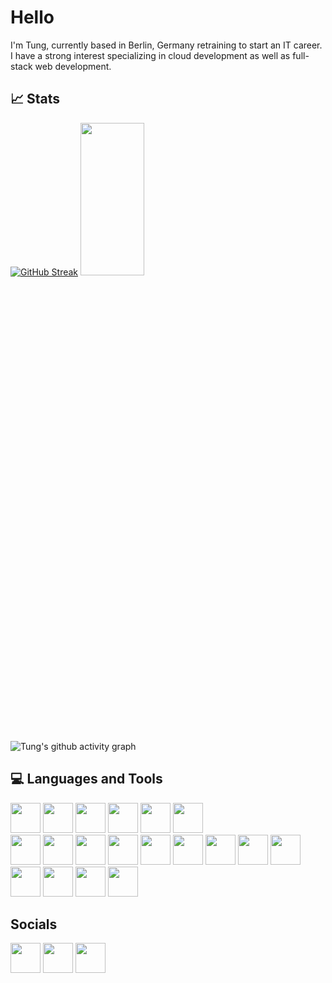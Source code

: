 # Hello
I'm Tung, currently based in Berlin, Germany retraining to start an IT career. I have a strong interest specializing in cloud development as well as full-stack web development.

## 📈 Stats 
<p align="center">
  
  [![GitHub Streak](https://streak-stats.demolab.com?user=TungNgyn&theme=nord&locale=de&card_width=450)](https://git.io/streak-stats)
  <img width=45% height=25% src="https://github-readme-stats.vercel.app/api?username=TungNgyn&theme=nord&show_icons=true)" />
  
![Tung's github activity graph](https://github-readme-activity-graph.vercel.app/graph?username=TungNgyn&theme=nord)
<!-- [![GitHub Trends SVG](https://api.githubtrends.io/user/svg/TungNgyn/langs)](https://githubtrends.io) -->
</p>

## 💻 Languages and Tools
<!-- ![My languages](https://skillicons.dev/icons?i=java,kotlin,cs,js,dart,flutter&theme=light)

![My tools](https://skillicons.dev/icons?i=html,css,bash,vim,docker,git,mysql,postgres,supabase&theme=light)

<div>
<img src="https://cdn.jsdelivr.net/npm/devicon/icons/windows8/windows8-original.svg" width="48" height="48"/>
<img src="https://cdn.jsdelivr.net/npm/devicon/icons/linux/linux-original.svg" width="48" height="48"/>
<img src="https://cdn.jsdelivr.net/npm/devicon/icons/apple/apple-original.svg" width="48" height="48"/>
<img src="https://cdn.jsdelivr.net/npm/devicon/icons/android/android-original.svg" width="48" height="48"/>
</div> -->
<div>
<img src="https://cdn.jsdelivr.net/npm/devicon/icons/java/java-original.svg" width="48" height="48"/>
<img src="https://cdn.jsdelivr.net/npm/devicon/icons/csharp/csharp-original.svg" width="48" height="48"/>
<img src="https://cdn.jsdelivr.net/npm/devicon/icons/javascript/javascript-original.svg"width="48" height="48" />
<img src="https://cdn.jsdelivr.net/npm/devicon/icons/dart/dart-original.svg" width="48" height="48" />
<img src="https://cdn.jsdelivr.net/npm/devicon/icons/flutter/flutter-original.svg" width="48" height="48" />
<img src="https://cdn.jsdelivr.net/npm/devicon@latest/icons/vuejs/vuejs-original.svg" width="48" height="48"/>
</div>
<div>
<img src="https://cdn.jsdelivr.net/npm/devicon/icons/html5/html5-original.svg" width="48" height="48"/>
<img src="https://cdn.jsdelivr.net/npm/devicon/icons/css3/css3-original.svg" width="48" height="48"/>
<img src="https://cdn.jsdelivr.net/npm/devicon/icons/sass/sass-original.svg" width="48" height="48"/>
<img src="https://cdn.jsdelivr.net/npm/devicon/icons/bootstrap/bootstrap-original.svg" width="48" height="48"/>
<img src="https://cdn.jsdelivr.net/npm/devicon/icons/nodejs/nodejs-original.svg" width="48" height="48"/>
<img src="https://cdn.jsdelivr.net/npm/devicon/icons/git/git-original.svg" width="48" height="48"/>
<img src="https://cdn.jsdelivr.net/npm/devicon/icons/mysql/mysql-original.svg" width="48" height="48"/>
<img src="https://cdn.jsdelivr.net/npm/devicon/icons/postgresql/postgresql-original.svg" width="48" height="48"/>
<img src="https://cdn.jsdelivr.net/npm/devicon/icons/azure/azure-original.svg" width="48" height="48"/>
</div>
<div>
<img src="https://cdn.jsdelivr.net/npm/devicon/icons/windows8/windows8-original.svg" width="48" height="48"/>
<img src="https://cdn.jsdelivr.net/npm/devicon/icons/linux/linux-original.svg" width="48" height="48"/>
<img src="https://cdn.jsdelivr.net/npm/devicon/icons/apple/apple-original.svg" width="48" height="48"/>
<img src="https://cdn.jsdelivr.net/npm/devicon/icons/android/android-original.svg" width="48" height="48"/>
</div>

## Socials
<div>
<img src="https://cdn.jsdelivr.net/npm/devicon/icons/facebook/facebook-original.svg" width="48" height="48"/>
<img src="https://cdn.jsdelivr.net/npm/devicon/icons/twitter/twitter-original.svg" width="48" height="48"/>
<img src="https://cdn.jsdelivr.net/npm/devicon/icons/linkedin/linkedin-original.svg" width="48" height="48"/>
</div>
